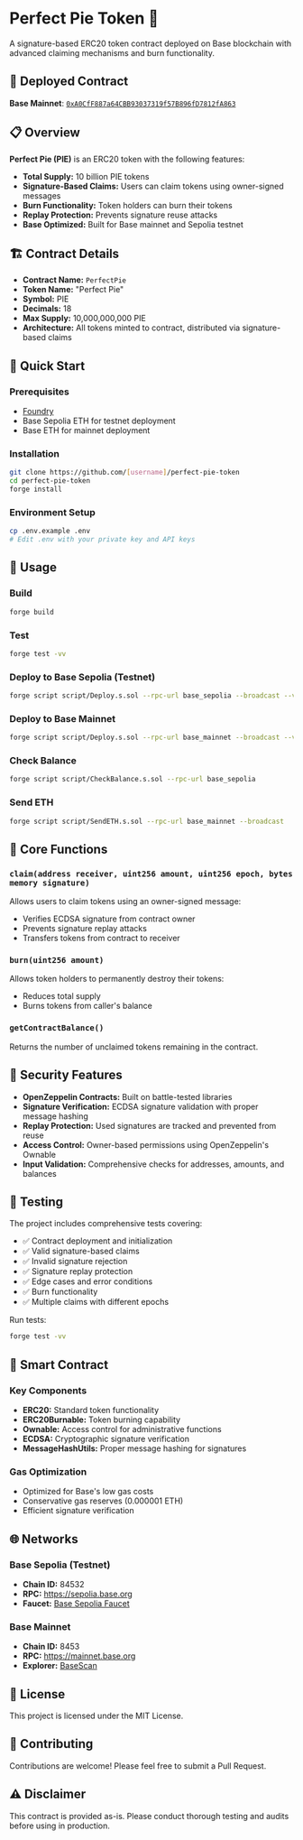 # Perfect Pie Token 🥧

A signature-based ERC20 token contract deployed on Base blockchain with advanced claiming mechanisms and burn functionality.

## 🚀 Deployed Contract

**Base Mainnet**: [`0xA0CfF887a64CBB93037319f57B896fD7812fA863`](https://basescan.org/address/0xA0CfF887a64CBB93037319f57B896fD7812fA863)

## 📋 Overview

**Perfect Pie (PIE)** is an ERC20 token with the following features:
- **Total Supply:** 10 billion PIE tokens
- **Signature-Based Claims:** Users can claim tokens using owner-signed messages
- **Burn Functionality:** Token holders can burn their tokens
- **Replay Protection:** Prevents signature reuse attacks
- **Base Optimized:** Built for Base mainnet and Sepolia testnet

## 🏗 Contract Details

- **Contract Name:** `PerfectPie`
- **Token Name:** "Perfect Pie"  
- **Symbol:** PIE
- **Decimals:** 18
- **Max Supply:** 10,000,000,000 PIE
- **Architecture:** All tokens minted to contract, distributed via signature-based claims

## 🚀 Quick Start

### Prerequisites
- [Foundry](https://book.getfoundry.sh/getting-started/installation)
- Base Sepolia ETH for testnet deployment
- Base ETH for mainnet deployment

### Installation
```bash
git clone https://github.com/[username]/perfect-pie-token
cd perfect-pie-token
forge install
```

### Environment Setup
```bash
cp .env.example .env
# Edit .env with your private key and API keys
```

## 🔧 Usage

### Build
```bash
forge build
```

### Test
```bash
forge test -vv
```

### Deploy to Base Sepolia (Testnet)
```bash
forge script script/Deploy.s.sol --rpc-url base_sepolia --broadcast --verify
```

### Deploy to Base Mainnet
```bash
forge script script/Deploy.s.sol --rpc-url base_mainnet --broadcast --verify
```

### Check Balance
```bash
forge script script/CheckBalance.s.sol --rpc-url base_sepolia
```

### Send ETH
```bash
forge script script/SendETH.s.sol --rpc-url base_mainnet --broadcast
```

## 🎯 Core Functions

### `claim(address receiver, uint256 amount, uint256 epoch, bytes memory signature)`
Allows users to claim tokens using an owner-signed message:
- Verifies ECDSA signature from contract owner
- Prevents signature replay attacks
- Transfers tokens from contract to receiver

### `burn(uint256 amount)`
Allows token holders to permanently destroy their tokens:
- Reduces total supply
- Burns tokens from caller's balance

### `getContractBalance()`
Returns the number of unclaimed tokens remaining in the contract.

## 🔐 Security Features

- **OpenZeppelin Contracts:** Built on battle-tested libraries
- **Signature Verification:** ECDSA signature validation with proper message hashing
- **Replay Protection:** Used signatures are tracked and prevented from reuse
- **Access Control:** Owner-based permissions using OpenZeppelin's Ownable
- **Input Validation:** Comprehensive checks for addresses, amounts, and balances

## 🧪 Testing

The project includes comprehensive tests covering:
- ✅ Contract deployment and initialization
- ✅ Valid signature-based claims
- ✅ Invalid signature rejection
- ✅ Signature replay protection
- ✅ Edge cases and error conditions
- ✅ Burn functionality
- ✅ Multiple claims with different epochs

Run tests:
```bash
forge test -vv
```

## 📜 Smart Contract

### Key Components
- **ERC20:** Standard token functionality
- **ERC20Burnable:** Token burning capability
- **Ownable:** Access control for administrative functions
- **ECDSA:** Cryptographic signature verification
- **MessageHashUtils:** Proper message hashing for signatures

### Gas Optimization
- Optimized for Base's low gas costs
- Conservative gas reserves (0.000001 ETH)
- Efficient signature verification

## 🌐 Networks

### Base Sepolia (Testnet)
- **Chain ID:** 84532
- **RPC:** https://sepolia.base.org
- **Faucet:** [Base Sepolia Faucet](https://coinbase.com/faucets/base-ethereum-sepolia-faucet)

### Base Mainnet
- **Chain ID:** 8453
- **RPC:** https://mainnet.base.org
- **Explorer:** [BaseScan](https://basescan.org)

## 📝 License

This project is licensed under the MIT License.

## 🤝 Contributing

Contributions are welcome! Please feel free to submit a Pull Request.

## ⚠️ Disclaimer

This contract is provided as-is. Please conduct thorough testing and audits before using in production.
